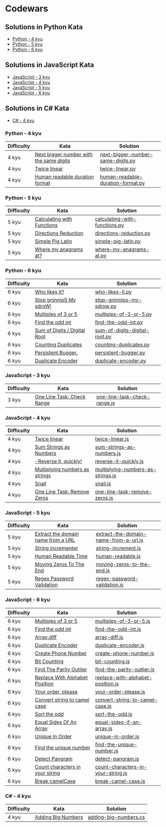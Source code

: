 # Codewars
## Solutions in Python Kata 
- [Python - 4 kyu](#python---4-kyu)
- [Python - 5 kyu](#python---5-kyu)
- [Python - 6 kyu](#python---6-kyu)
## Solutions in JavaScript Kata
- [JavaScript - 3 kyu](#javascript---3-kyu)
- [JavaScript - 4 kyu](#javascript---4-kyu)
- [JavaScript - 5 kyu](#javascript---5-kyu)
- [JavaScript - 6 kyu](#javascript---6-kyu)
## Solutions in C# Kata 
- [C# - 4 kyu](#C---4-kyu)

 
### Python - 4 kyu
|	Difficulty | Kata	| Solution |
|------------|------------|----------|
| 4 kyu | [Next bigger number with the same digits](https://www.codewars.com/kata/55983863da40caa2c900004e) | [next-bigger-number-same-digits.py](./Python/next-bigger-number-same-digits.py) |
| 4 kyu | [Twice linear](https://www.codewars.com/kata/5672682212c8ecf83e000050) | [twice-linear.py](./Python/twice-linear.py) |
| 4 kyu | [Human readable duration format](https://www.codewars.com/kata/52742f58faf5485cae000b9a) | [human-readable-duration-format.py](./Python/human-readable-duration-format.py) |

### Python - 5 kyu
|	Difficulty | Kata	| Solution |
|------------|------------|----------|
| 5 kyu | [Calculating with Functions](https://www.codewars.com/kata/525f3eda17c7cd9f9e000b39) | [calculating-with-functions.py](./Python/calculating-with-functions.py) |
| 5 kyu | [Directions Reduction](https://www.codewars.com/kata/550f22f4d758534c1100025a) | [directions-reduction.py](./Python/directions-reduction.py) |
| 5 kyu | [Simple Pig Latin](https://www.codewars.com/kata/520b9d2ad5c005041100000f) | [simple-pig-latin.py](./Python/simple-pig-latin.py) |
| 5 kyu | [Where my anagrams at?](https://www.codewars.com/kata/523a86aa4230ebb5420001e1) | [where-my-anagrams-at.py](./Python/where-my-anagrams-at.py) |

### Python - 6 kyu
|	Difficulty | Kata	| Solution |
|------------|------------|----------|
| 6 kyu | [Who likes it?](https://www.codewars.com/kata/5266876b8f4bf2da9b000362) | [who-likes-it.py](./Python/who-likes-it.py) |
| 6 kyu | [Stop gninnipS My sdroW!](https://www.codewars.com/kata/5264d2b162488dc400000001) | [stop-gninnips-my-sdrow.py](./Python/stop-gninnips-my-sdrow.py) |
| 6 kyu | [Multiples of 3 or 5](https://www.codewars.com/kata/514b92a657cdc65150000006) | [multiples-of-3-or-5.py](./Python/multiples-of-3-or-5.py) |
| 6 kyu | [Find the odd int](https://www.codewars.com/kata/54da5a58ea159efa38000836) | [find-the-odd-int.py](./Python/find-the-odd-int.py) |
| 6 kyu | [Sum of Digits / Digital Root](https://www.codewars.com/kata/541c8630095125aba6000c00) | [sum-of-digits-digital-root.py](./Python/sum-of-digits-digital-root.py) |
| 6 kyu | [Counting Duplicates](https://www.codewars.com/kata/54bf1c2cd5b56cc47f0007a1) | [counting-duplicates.py](./Python/counting-duplicates.py) |
| 6 kyu | [Persistent Bugger.](https://www.codewars.com/kata/55bf01e5a717a0d57e0000ec) | [persistent-bugger.py](./Python/persistent-bugger.py) |
| 6 kyu | [Duplicate Encoder](https://www.codewars.com/kata/54b42f9314d9229fd6000d9c) | [duplicate-encoder.py](./Python/duplicate-encoder.py) |

### JavaScript - 3 kyu
|	Difficulty | Kata	| Solution |
|------------|------------|----------|
| 3 kyu | [One Line Task: Check Range](https://www.codewars.com/users/Labros-Papadimitriou/completed_solutions) | [one-line-task-check-range.js](./JavaScript/one-line-task-check-range.js) |

### JavaScript - 4 kyu
|	Difficulty | Kata	| Solution |
|------------|------------|----------|
| 4 kyu | [Twice linear](https://www.codewars.com/kata/5672682212c8ecf83e000050) | [twice-linear.js](./JavaScript/twice-linear.js) |
| 4 kyu | [Sum Strings as Numbers](https://www.codewars.com/kata/5324945e2ece5e1f32000370) | [sum-strings-as-numbers.js](./JavaScript/sum-strings-as-numbers.js) |
| 4 kyu | [-Reverse it, quickly!](https://www.codewars.com/kata/59ae589c07157afba80000a7) | [reverse-it-quickly.js](./JavaScript/reverse-it-quickly.js) |
| 4 kyu | [Multiplying numbers as strings](https://www.codewars.com/kata/55911ef14065454c75000062) | [multiplying-numbers-as-strings.js](./JavaScript/multiplying-numbers-as-strings.js) |
| 4 kyu | [Snail](https://www.codewars.com/kata/521c2db8ddc89b9b7a0000c1) | [snail.js](./JavaScript/snail.js) |
| 4 kyu | [One Line Task: Remove Zeros](https://www.codewars.com/kata/58fecb82f3dff0a347000018) | [one-line-task-remove-zeros.js](./JavaScript/one-line-task-remove-zeros.js) |

### JavaScript - 5 kyu
|	Difficulty | Kata	| Solution |
|------------|------------|----------|
| 5 kyu | [Extract the domain name from a URL](https://www.codewars.com/kata/514a024011ea4fb54200004b) | [extract-the-domain-name-from-a-url.js](./JavaScript/extract-the-domain-name-from-a-url.js) |
| 5 kyu | [String incrementer](https://www.codewars.com/kata/54a91a4883a7de5d7800009c) | [string-increment.js](./JavaScript/string-increment.js) |
| 5 kyu | [Human Readable Time](https://www.codewars.com/kata/52685f7382004e774f0001f7) | [human-readable.js](./JavaScript/human-readable.js) |
| 5 kyu | [Moving Zeros To The End](https://www.codewars.com/kata/52597aa56021e91c93000cb0) | [moving-zeros-to-the-end.js](./JavaScript/moving-zeros-to-the-end.js) |
| 5 kyu | [Regex Password Validation](https://www.codewars.com/kata/52e1476c8147a7547a000811) | [regex-password-validation.js](./JavaScript/regex-password-validation.js) |

### JavaScript - 6 kyu
|	Difficulty | Kata	| Solution |
|------------|------------|----------|
| 6 kyu | [Multiples of 3 or 5](https://www.codewars.com/kata/514b92a657cdc65150000006) | [multiples-of-3-or-5.js](./JavaScript/multiples-of-3-or-5.js) |
| 6 kyu | [Find the odd int](https://www.codewars.com/kata/54da5a58ea159efa38000836) | [find-the-odd-int.js](./JavaScript/find-the-odd-int.js) |
| 6 kyu | [Array.diff](https://www.codewars.com/kata/523f5d21c841566fde000009) | [array-diff.js](./JavaScript/array-diff.js) |
| 6 kyu | [Duplicate Encoder](https://www.codewars.com/kata/54b42f9314d9229fd6000d9c) | [duplicate-encoder.js](./JavaScript/duplicate-encoder.js) |
| 6 kyu | [Create Phone Number](https://www.codewars.com/kata/525f50e3b73515a6db000b83) | [create-phone-number.js](./JavaScript/create-phone-number.js) |
| 6 kyu | [Bit Counting](https://www.codewars.com/kata/526571aae218b8ee490006f4) | [bit-counting.js](./JavaScript/bit-counting.js) |
| 6 kyu | [Find The Parity Outlier](https://www.codewars.com/kata/5526fc09a1bbd946250002dc) | [find-the-parity-outlier.js](./JavaScript/find-the-parity-outlier.js) |
| 6 kyu | [Replace With Alphabet Position](https://www.codewars.com/kata/546f922b54af40e1e90001da) | [replace-with-alphabet-position.js](./JavaScript/replace-with-alphabet-position.js) |
| 6 kyu | [Your order, please](https://www.codewars.com/kata/55c45be3b2079eccff00010f) | [your-order-please.js](./JavaScript/your-order-please.js) |
| 6 kyu | [Convert string to camel case](https://www.codewars.com/kata/517abf86da9663f1d2000003) | [convert-string-to-camel-case.js](./JavaScript/convert-string-to-camel-case.js) |
| 6 kyu | [Sort the odd](https://www.codewars.com/kata/578aa45ee9fd15ff4600090d) | [sort-the-odd.js](./JavaScript/sort-the-odd.js) |
| 6 kyu | [Equal Sides Of An Array](https://www.codewars.com/kata/5679aa472b8f57fb8c000047) | [equal-sides-if-an-array.js](./JavaScript/equal-sides-if-an-array.js) |
| 6 kyu | [Unique In Order](https://www.codewars.com/kata/54e6533c92449cc251001667) | [unique-in-order.js](./JavaScript/unique-in-order.js) |
| 6 kyu | [Find the unique number](https://www.codewars.com/kata/585d7d5adb20cf33cb000235) | [find-the-unique-number.js](./JavaScript/find-the-unique-number.js) |
| 6 kyu | [Detect Pangram](https://www.codewars.com/kata/545cedaa9943f7fe7b000048) | [detect-pangram.js](./JavaScript/detect-pangram.js) |
| 6 kyu | [Count characters in your string](https://www.codewars.com/kata/52efefcbcdf57161d4000091) | [count-characters-in-your-string.js](./JavaScript/count-characters-in-your-string.js) |
| 6 kyu | [Break camelCase](https://www.codewars.com/kata/5208f99aee097e6552000148) | [break-camel-case.js](./JavaScript/break-camel-case.js) |

### C# - 4 kyu
|	Difficulty | Kata	| Solution |
|------------|------------|----------|
| 4 kyu | [Adding Big Numbers](https://www.codewars.com/kata/525f4206b73515bffb000b21) | [adding-big-numbers.cs](./C(sharp)/adding-big-numbers.cs) |
 

